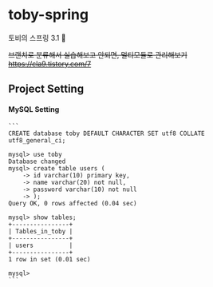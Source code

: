 # toby-spring
토비의 스프링 3.1 🍏

<del>브랜치로 분류해서 실습해보고 안되면, 멀티모듈로 관리해보기
https://cla9.tistory.com/7 </del>


## Project Setting

#### MySQL Setting
    ```
    CREATE database toby DEFAULT CHARACTER SET utf8 COLLATE utf8_general_ci;
    
    mysql> use toby
    Database changed
    mysql> create table users (
        -> id varchar(10) primary key,
        -> name varchar(20) not null,
        -> password varchar(10) not null
        -> );
    Query OK, 0 rows affected (0.04 sec)
    
    mysql> show tables;
    +----------------+
    | Tables_in_toby |
    +----------------+
    | users          |
    +----------------+
    1 row in set (0.01 sec)
    
    mysql>
    ```

